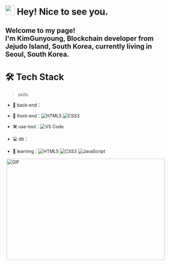 <h1><img src="https://emojis.slackmojis.com/emojis/images/1531849430/4246/blob-sunglasses.gif?1531849430" width="30"/> Hey! Nice to see you.</h1>


<h2><p>Welcome to my page! </br> I'm KimGunyoung, Blockchain developer from <b> Jejudo Island, South Korea</b>, currently living in <b> Seoul, South Korea</b>. </p><h2>


# 🛠 Tech Stack

> skills
- 🔭 back-end： 


- 👯 front-end：![HTML5](https://img.shields.io/badge/-HTML5-yellow?style=flat-circle&logo=html5) ![CSS3](https://img.shields.io/badge/-CSS3-yellow?style=flat-circle&logo=css3)

- :hammer_and_wrench: use-tool：![VS Code](https://img.shields.io/badge/-VSCode-blue?style=flat-circle&logo=VSCode)


- 💻 db：


- 🌱 learning：![HTML5](https://img.shields.io/badge/-HTML5-yellow?style=flat-circle&logo=html5) ![CSS3](https://img.shields.io/badge/-CSS3-yellow?style=flat-circle&logo=css3) ![JavaScript](https://img.shields.io/badge/-JavaScript-yellow?style=flat-circle&logo=javascript)

  
 <img align="right" alt="GIF" src="https://github.com/abhisheknaiidu/abhisheknaiidu/blob/master/code.gif?raw=true" width="500" height="320" />
